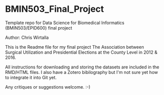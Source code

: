 # BMIN503_Final_Project
Template repo for Data Science for Biomedical Informatics (BMIN503/EPID600) final project

Author: Chris Wirtalla


This is the Readme file for my final project The Association between Surgical Utilization and Presidential Elections at the County Level in 2012 & 2016.  

All instructions for downloading and storing the datasets are included in the RMD/HTML files. I also have a Zotero bibilography but I'm not sure yet how to integrate it into Git yet.  

Any critiques or suggestions welcome. :-)

